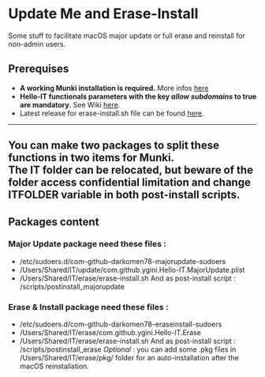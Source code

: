# Update Me and Erase-Install
Some stuff to facilitate macOS major update or full erase and reinstall for non-admin users.
## Prerequises
* __A working Munki installation is required.__ More infos [here](https://github.com/munki/munki)
* __Hello-IT functionals parameters with the key _allow subdomains_ to true are mandatory.__ See Wiki [here](https://github.com/ygini/Hello-IT/wiki/Preferences-subdomain).
* Latest release for erase-install.sh file can be found [here](https://github.com/grahampugh/erase-install/releases).
---
You can make two packages to split these functions in two items for Munki.  
The IT folder can be relocated, but beware of the folder access confidential limitation and change ITFOLDER variable in both post-install scripts.
---
## Packages content
### Major Update package need these files :
* /etc/sudoers.d/com-github-darkomen78-majorupdate-sudoers
* /Users/Shared/IT/update/com.github.ygini.Hello-IT.MajorUpdate.plist
* /Users/Shared/IT/erase/erase-install.sh 
And as post-install script : /scripts/postinstall_majorupdate

### Erase & Install package need these files :
* /etc/sudoers.d/com-github-darkomen78-eraseinstall-sudoers
* /Users/Shared/IT/erase/com.github.ygini.Hello-IT.Erase
* /Users/Shared/IT/erase/erase-install.sh 
And as post-install script : /scripts/postinstall_erase
_Optional_ : you can add some .pkg files in /Users/Shared/IT/erase/pkg/ folder for an auto-installation after the macOS reinstallation.